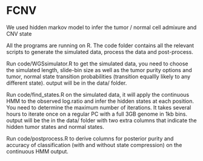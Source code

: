 # FCNV

We used hidden markov model to infer the tumor / normal cell admixure and CNV state 

All the programs are running on R. The code folder contains all the relevant scripts to generate the simulated data, process the data and post-process. 

Run code/WGSsimulator.R to get the simulated data, you need to choose the simulated length, slide-bin size as well as the tumor purity options and tumor, normal state transition probabilities (transition equallly likely to any different state). 
output will be in the data/ folder.

Run code/find_states.R on the simulated data, it will apply the continuous HMM to the observed log.ratio and infer the hidden states at each position. You need to determine the maximum number of iterations. It takes several hours to iterate once on a regular PC with a full 3GB genome in 1kb bins.
output will be the in the data/ folder with two extra columns that indicate the hidden tumor states and normal states.

Run code/postprocess.R to derive columns for posterior purity and accuracy of classification (with and without state compression) on the continuous HMM output.



